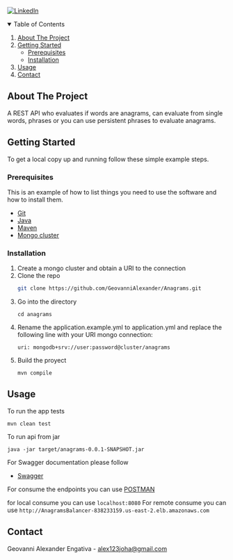 <!-- PROJECT SHIELDS -->
[![LinkedIn][linkedin-shield]][linkedin-url]



<!-- TABLE OF CONTENTS -->
<details open="open">
  <summary>Table of Contents</summary>
  <ol>
    <li>
      <a href="#about-the-project">About The Project</a>
    </li>
    <li>
      <a href="#getting-started">Getting Started</a>
      <ul>
        <li><a href="#prerequisites">Prerequisites</a></li>
        <li><a href="#installation">Installation</a></li>
      </ul>
    </li>
    <li><a href="#usage">Usage</a></li>
    <li><a href="#contact">Contact</a></li>
  </ol>
</details>



<!-- ABOUT THE PROJECT -->
## About The Project

A REST API who evaluates if words are anagrams, can evaluate from single words, phrases or you can use persistent phrases to evaluate anagrams.

<!-- GETTING STARTED -->
## Getting Started

To get a local copy up and running follow these simple example steps.

### Prerequisites

This is an example of how to list things you need to use the software and how to install them.

<ul>
  <li><a href="http://git-scm.com/">Git</a></li>
  <li><a href="https://www.java.com/es/download/ie_manual.jsp">Java</a></li>
  <li><a href="https://maven.apache.org/">Maven</a></li>
  <li><a href="https://www.mongodb.com/">Mongo cluster</a></li>
</ul>

### Installation

1. Create a mongo cluster and obtain a URI to the connection
2. Clone the repo
   ```sh
   git clone https://github.com/GeovanniAlexander/Anagrams.git
   ```
3. Go into the directory
   ```
   cd anagrams
   ```
4. Rename the application.example.yml to application.yml and replace the following line with your URI mongo connection:
   ```
   uri: mongodb+srv://user:password@cluster/anagrams
   ```
5. Build the proyect
   ```
   mvn compile
   ```


<!-- USAGE EXAMPLES -->
## Usage

To run the app tests
   ```
   mvn clean test
   ```
To run api from jar
   ```
   java -jar target/anagrams-0.0.1-SNAPSHOT.jar
   ```
For Swagger documentation please follow

<ul>
  <li><a href="http://anagramsbalancer-838233159.us-east-2.elb.amazonaws.com/swagger-ui/index.html?configUrl=/v3/api-docs/swagger-config">Swagger</a></li>
</ul>

For consume the endpoints you can use [POSTMAN](https://www.postman.com/)

  for local consume you can use 
       ```
       localhost:8080
       ```
   For remote consume you can use
       ```
       http://AnagramsBalancer-838233159.us-east-2.elb.amazonaws.com
       ```

## Contact
Geovanni Alexander Engativa - alex123joha@gmail.com









<!-- MARKDOWN LINKS & IMAGES -->
[linkedin-shield]: https://img.shields.io/badge/-LinkedIn-black.svg?style=for-the-badge&logo=linkedin&colorB=555
[linkedin-url]: https://www.linkedin.com/in/geovanni-alexander-engativa-monta%C3%B1a-30514a16a/
